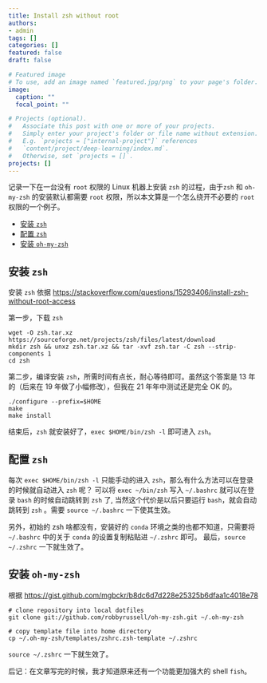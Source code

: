 ```yaml
---
title: Install zsh without root
authors:
- admin
tags: []
categories: []
featured: false
draft: false

# Featured image
# To use, add an image named `featured.jpg/png` to your page's folder. 
image:
  caption: ""
  focal_point: ""

# Projects (optional).
#   Associate this post with one or more of your projects.
#   Simply enter your project's folder or file name without extension.
#   E.g. `projects = ["internal-project"]` references 
#   `content/project/deep-learning/index.md`.
#   Otherwise, set `projects = []`.
projects: []
---
```


记录一下在一台没有 `root` 权限的 Linux 机器上安装 `zsh` 的过程，由于`zsh` 和 `oh-my-zsh` 的安装默认都需要 `root` 权限，所以本文算是一个怎么绕开不必要的 `root` 权限的一个例子。

- [安装 `zsh`](#安装-zsh)
- [配置 `zsh`](#配置-zsh)
- [安装 `oh-my-zsh`](#安装-oh-my-zsh)

## 安装 `zsh`

安装 `zsh` 依据 <https://stackoverflow.com/questions/15293406/install-zsh-without-root-access>

第一步，下载 `zsh`

```Shell
wget -O zsh.tar.xz https://sourceforge.net/projects/zsh/files/latest/download
mkdir zsh && unxz zsh.tar.xz && tar -xvf zsh.tar -C zsh --strip-components 1
cd zsh
```

第二步，编译安装 `zsh`，所需时间有点长，耐心等待即可。虽然这个答案是 13 年的（后来在 19 年做了小幅修改），但我在 21 年年中测试还是完全 OK 的。

```Shell
./configure --prefix=$HOME
make
make install
```

结束后，`zsh` 就安装好了，`exec $HOME/bin/zsh -l` 即可进入 `zsh`。

## 配置 `zsh`

每次 `exec $HOME/bin/zsh -l` 只能手动的进入 `zsh`，那么有什么方法可以在登录的时候就自动进入 `zsh` 呢？
可以将 `exec ~/bin/zsh` 写入 `~/.bashrc` 就可以在登录 `bash` 的时候自动跳转到 `zsh` 了, 当然这个代价是以后只要运行 `bash`，就会自动跳转到 `zsh` 。需要 `source ~/.bashrc` 一下使其生效。

另外，初始的 zsh 啥都没有，安装好的 `conda` 环境之类的也都不知道，只需要将 `~/.bashrc` 中的关于 `conda` 的设置复制粘贴进 `~/.zshrc` 即可。
最后，`source ~/.zshrc` 一下就生效了。

## 安装 `oh-my-zsh`

根据 <https://gist.github.com/mgbckr/b8dc6d7d228e25325b6dfaa1c4018e78>

```Shell
# clone repository into local dotfiles
git clone git://github.com/robbyrussell/oh-my-zsh.git ~/.oh-my-zsh

# copy template file into home directory
cp ~/.oh-my-zsh/templates/zshrc.zsh-template ~/.zshrc
```

`source ~/.zshrc` 一下就生效了。

后记：在文章写完的时候，我才知道原来还有一个功能更加强大的 shell `fish`。